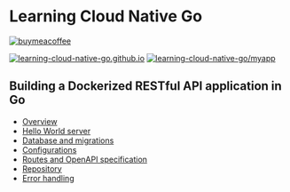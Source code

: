 # Learning Cloud Native Go

[![buymeacoffee](https://img.shields.io/badge/Buy%20me%20a%20coffee-dumindu-FFDD00?style=for-the-badge&logo=buymeacoffee&logoColor=ffffff&labelColor=333333)](https://www.buymeacoffee.com/dumindu)

[![learning-cloud-native-go.github.io](https://img.shields.io/github/stars/learning-cloud-native-go/learning-cloud-native-go.github.io?style=for-the-badge&logo=go&logoColor=ffffff&label=learning-cloud-native-go.github.io&labelColor=333333&color=00ADD8)](https://learning-cloud-native-go.github.io)
[![learning-cloud-native-go/myapp](https://img.shields.io/github/stars/learning-cloud-native-go/myapp?style=for-the-badge&logo=go&logoColor=ffffff&label=learning-cloud-native-go%2Fmyapp&labelColor=333333&color=00ADD8)](https://github.com/learning-cloud-native-go/myapp)

## Building a Dockerized RESTful API application in Go

- [Overview](content/en/docs/a.building-a-dockerized-restful-api-application-in-go.md)
- [Hello World server](content/en/docs/a1.hello-world-server.md)
- [Database and migrations](content/en/docs/a2.database-and-migrations.md)
- [Configurations](content/en/docs/a3.configurations.md)
- [Routes and OpenAPI specification](content/en/docs/a4.routes-and-openapi-specification.md)
- [Repository](content/en/docs/a5.repository.md)
- [Error handling](content/en/docs/a6.error-handling.md)
